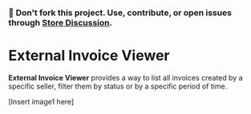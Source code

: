 ### 📢 **Don't fork this project. Use, contribute, or open issues through [Store Discussion](https://github.com/vtex-apps/store-discussion)**.

# External Invoice Viewer
**External Invoice Viewer** provides a way to list all invoices created by a specific seller, filter them by status or by a specific period of time.

[Insert image1 here]
